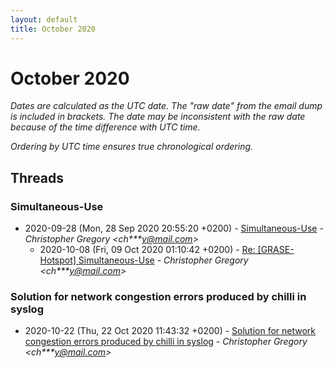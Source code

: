 ```yaml
---
layout: default
title: October 2020
---
```


# October 2020

_Dates are calculated as the UTC date. The "raw date" from the email dump is included in brackets. The date may be inconsistent with the raw date because of the time difference with UTC time._

_Ordering by UTC time ensures true chronological ordering._

## Threads

### Simultaneous-Use
+ 2020-09-28 (Mon, 28 Sep 2020 20:55:20 +0200) - [Simultaneous-Use](/archive/2020/09/5d58264d6806f253ee5448682a21d78e28b7dbf84beda0d1ccb9db02b32696b9) - _Christopher Gregory \<ch***y@mail.com\>_
  + 2020-10-08 (Fri, 09 Oct 2020 01:10:42 +0200) - [Re: [GRASE-Hotspot] Simultaneous-Use](/archive/2020/10/99276c298a65020073c59a95ffe8126c118d569a2e064c4f06455451886f66cc) - _Christopher Gregory \<ch***y@mail.com\>_

### Solution for network congestion errors produced by chilli in syslog
+ 2020-10-22 (Thu, 22 Oct 2020 11:43:32 +0200) - [Solution for network congestion errors produced by chilli in syslog](/archive/2020/10/5f4ab83c8d68a80c97974d9329ffbd87b4e9630a66a9145fefbd805ac5c64330) - _Christopher Gregory \<ch***y@mail.com\>_

